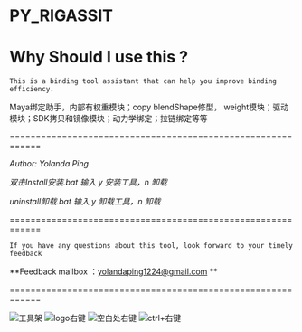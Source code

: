 # PY_RIGASSIT
Why Should I use this ?
=======================
``This is a binding tool assistant that can help you improve binding efficiency.``

Maya绑定助手，内部有权重模块；copy blendShape修型， weight模块；驱动模块；SDK拷贝和镜像模块；动力学绑定；拉链绑定等等

============================================================

*Author: Yolanda Ping*

*双击Install安装.bat 输入 y 安装工具，n 卸载*

*uninstall卸载.bat 输入 y 卸载工具，n 卸载*


============================================================

``If you have any questions about this tool, look forward to your timely feedback``

**Feedback mailbox ：yolandaping1224@gmail.com **


============================================================



![工具架](https://github.com/user-attachments/assets/4648d2d1-f996-40c9-95b9-b7bb22b34ec1)
![logo右键](https://github.com/user-attachments/assets/79b67d92-8a3c-4992-b965-b5fe1418894e)
![空白处右键](https://github.com/user-attachments/assets/9a8b5a35-f389-4994-aa3e-d59921c32f97)
![ctrl+右键](https://github.com/user-attachments/assets/2c4b5c32-8102-4f91-ae49-00af2570f861)

